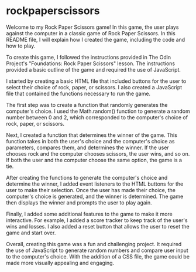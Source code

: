 # rockpaperscissors

Welcome to my Rock Paper Scissors game! In this game, the user plays against the computer in a classic game of Rock Paper Scissors. In this README file, I will explain how I created the game, including the code and how to play.

To create this game, I followed the instructions provided in The Odin Project's "Foundations: Rock Paper Scissors" lesson. The instructions provided a basic outline of the game and required the use of JavaScript.

I started by creating a basic HTML file that included buttons for the user to select their choice of rock, paper, or scissors. I also created a JavaScript file that contained the functions necessary to run the game.

The first step was to create a function that randomly generates the computer's choice. I used the Math.random() function to generate a random number between 0 and 2, which corresponded to the computer's choice of rock, paper, or scissors.

Next, I created a function that determines the winner of the game. This function takes in both the user's choice and the computer's choice as parameters, compares them, and determines the winner. If the user chooses rock and the computer chooses scissors, the user wins, and so on. If both the user and the computer choose the same option, the game is a tie.

After creating the functions to generate the computer's choice and determine the winner, I added event listeners to the HTML buttons for the user to make their selection. Once the user has made their choice, the computer's choice is generated, and the winner is determined. The game then displays the winner and prompts the user to play again.

Finally, I added some additional features to the game to make it more interactive. For example, I added a score tracker to keep track of the user's wins and losses. I also added a reset button that allows the user to reset the game and start over.

Overall, creating this game was a fun and challenging project. It required the use of JavaScript to generate random numbers and compare user input to the computer's choice. With the addition of a CSS file, the game could be made more visually appealing and engaging.